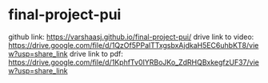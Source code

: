 # final-project-pui

github link: https://varshaasj.github.io/final-project-pui/
drive link to video: https://drive.google.com/file/d/1QzOf5PPalTTxgsbxAjdkaH5EC6uhbKT8/view?usp=share_link
drive link to pdf: https://drive.google.com/file/d/1KphfTv0IYRBoJKo_ZdRHQBxkegfzUF37/view?usp=share_link
